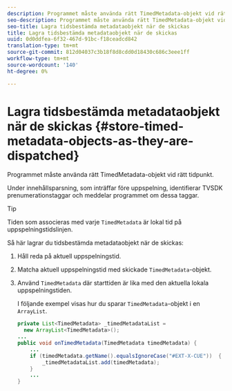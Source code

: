 ```yaml
---
description: Programmet måste använda rätt TimedMetadata-objekt vid rätt tidpunkt.
seo-description: Programmet måste använda rätt TimedMetadata-objekt vid rätt tidpunkt.
seo-title: Lagra tidsbestämda metadataobjekt när de skickas
title: Lagra tidsbestämda metadataobjekt när de skickas
uuid: 0d0ddfea-6f32-467d-91bc-f18ceadcd842
translation-type: tm+mt
source-git-commit: 812d04037c3b18f8d8cdd0d18430c686c3eee1ff
workflow-type: tm+mt
source-wordcount: '140'
ht-degree: 0%

---
```



# Lagra tidsbestämda metadataobjekt när de skickas {#store-timed-metadata-objects-as-they-are-dispatched}

Programmet måste använda rätt TimedMetadata-objekt vid rätt tidpunkt.

Under innehållsparsning, som inträffar före uppspelning, identifierar TVSDK prenumerationstaggar och meddelar programmet om dessa taggar.

>[!TIP]
>
>Tiden som associeras med varje `TimedMetadata` är lokal tid på uppspelningstidslinjen.

Så här lagrar du tidsbestämda metadataobjekt när de skickas:

1. Håll reda på aktuell uppspelningstid.
1. Matcha aktuell uppspelningstid med skickade `TimedMetadata`-objekt.

1. Använd `TimedMetadata` där starttiden är lika med den aktuella lokala uppspelningstiden.

   I följande exempel visas hur du sparar `TimedMetadata`-objekt i en `ArrayList`.

   ```java
   private List<TimedMetadata> _timedMetadataList =  
     new ArrayList<TimedMetadata>(); 
   ... 
   public void onTimedMetadata(TimedMetadata timedMetadata) { 
       ... 
       if (timedMetadata.getName().equalsIgnoreCase("#EXT-X-CUE"))  { 
           _timedMetadataList.add(timedMetadata); 
       } 
       ... 
   }
   ```

